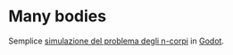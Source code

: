 # Many bodies

Semplice [simulazione del problema degli n-corpi](https://ardesista.github.io/many-bodies/) in [Godot](https://godotengine.org/).
